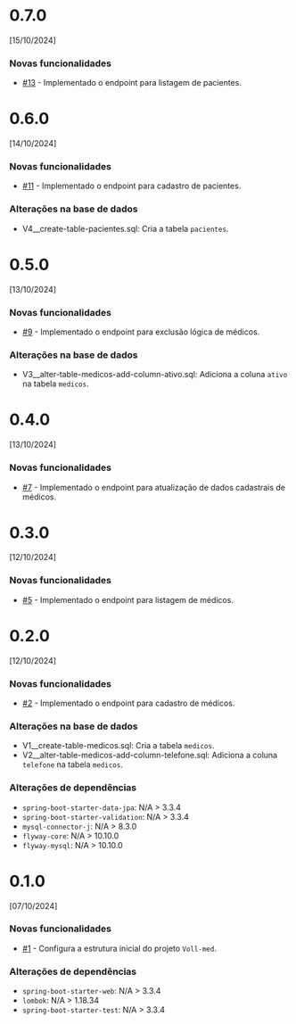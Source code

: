 # 0.7.0
[15/10/2024]

### Novas funcionalidades
* [#13](https://github.com/atkwaves/alura-vollmed-backend/issues/13) - Implementado o endpoint para listagem de pacientes.

# 0.6.0
[14/10/2024]

### Novas funcionalidades
* [#11](https://github.com/atkwaves/alura-vollmed-backend/issues/11) - Implementado o endpoint para cadastro de pacientes.

### Alterações na base de dados
* V4__create-table-pacientes.sql: Cria a tabela `pacientes`.

# 0.5.0
[13/10/2024]

### Novas funcionalidades
* [#9](https://github.com/atkwaves/alura-vollmed-backend/issues/9) - Implementado o endpoint para exclusão lógica de médicos.

### Alterações na base de dados
* V3__alter-table-medicos-add-column-ativo.sql: Adiciona a coluna `ativo` na tabela `medicos`.

# 0.4.0
[13/10/2024]

### Novas funcionalidades
* [#7](https://github.com/atkwaves/alura-vollmed-backend/issues/7) - Implementado o endpoint para atualização de dados cadastrais de médicos.

# 0.3.0
[12/10/2024]

### Novas funcionalidades
* [#5](https://github.com/atkwaves/alura-vollmed-backend/issues/5) - Implementado o endpoint para listagem de médicos.

# 0.2.0
[12/10/2024]

### Novas funcionalidades
* [#2](https://github.com/atkwaves/alura-vollmed-backend/issues/2) - Implementado o endpoint para cadastro de médicos.

### Alterações na base de dados
* V1__create-table-medicos.sql: Cria a tabela `medicos`.
* V2__alter-table-medicos-add-column-telefone.sql: Adiciona a coluna `telefone` na tabela `medicos`.

### Alterações de dependências
* `spring-boot-starter-data-jpa`: N/A > 3.3.4
* `spring-boot-starter-validation`: N/A > 3.3.4
* `mysql-connector-j`: N/A > 8.3.0
* `flyway-core`: N/A > 10.10.0
* `flyway-mysql`: N/A > 10.10.0

# 0.1.0
[07/10/2024]

### Novas funcionalidades
* [#1](https://github.com/atkwaves/alura-vollmed-backend/issues/1) - Configura a estrutura inicial do projeto `Voll-med`.

### Alterações de dependências
* `spring-boot-starter-web`: N/A > 3.3.4
* `lombok`: N/A > 1.18.34
* `spring-boot-starter-test`: N/A > 3.3.4